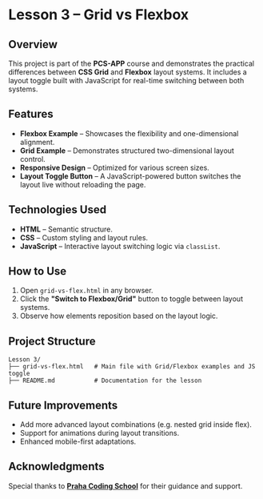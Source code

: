 # Lesson 3 – Grid vs Flexbox

## Overview  
This project is part of the **PCS-APP** course and demonstrates the practical differences between **CSS Grid** and **Flexbox** layout systems. It includes a layout toggle built with JavaScript for real-time switching between both systems.

## Features  
- **Flexbox Example** – Showcases the flexibility and one-dimensional alignment.  
- **Grid Example** – Demonstrates structured two-dimensional layout control.  
- **Responsive Design** – Optimized for various screen sizes.  
- **Layout Toggle Button** – A JavaScript-powered button switches the layout live without reloading the page.

## Technologies Used  
- **HTML** – Semantic structure.  
- **CSS** – Custom styling and layout rules.  
- **JavaScript** – Interactive layout switching logic via `classList`.

## How to Use  
1. Open `grid-vs-flex.html` in any browser.  
2. Click the **"Switch to Flexbox/Grid"** button to toggle between layout systems.  
3. Observe how elements reposition based on the layout logic.

## Project Structure  
```
Lesson 3/
├── grid-vs-flex.html   # Main file with Grid/Flexbox examples and JS toggle
├── README.md           # Documentation for the lesson
```

## Future Improvements  
- Add more advanced layout combinations (e.g. nested grid inside flex).  
- Support for animations during layout transitions.  
- Enhanced mobile-first adaptations.

## Acknowledgments
Special thanks to [**Praha Coding School**](https://prahacoding.cz/) for their guidance and support.